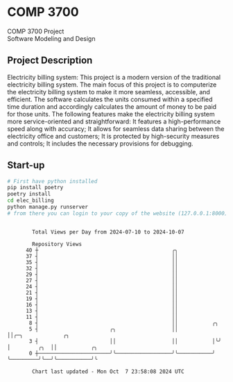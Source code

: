 # COMP 3700
COMP 3700 Project  
Software Modeling and Design
## Project Description
Electricity billing system: This project is a modern version of the traditional electricity billing system. The main focus of this project is to computerize the electricity billing system to make it more seamless, accessible, and efficient. The software calculates the units consumed within a specified time duration and accordingly calculates the amount of money to be paid for those units. The following features make the electricity billing system more service-oriented and straightforward: It features a high-performance speed along with accuracy; It allows for seamless data sharing between the electricity office and customers; It is protected by high-security measures and controls; It includes the necessary provisions for debugging.

## Start-up
```bash
# First have python installed
pip install poetry
poetry install
cd elec_billing
python manage.py runserver
# from there you can login to your copy of the website (127.0.0.1:8000), default creds are admin/admin
```

```

        Total Views per Day from 2024-07-10 to 2024-10-07

        Repository Views
      40 ┼                                           ╭╮
      37 ┤                                           ││
      35 ┤                                           ││
      32 ┤                                           ││
      29 ┤                                           ││
      27 ┤                                           ││
      24 ┤                                           ││
      21 ┤                                           ││
      19 ┤                                           ││
      16 ┤                                           ││
      13 ┤                                           ││
      11 ┤                                           ││
       8 ┤                                           ││           ╭╮
       5 ┤                       ╭╮                  ││           ││╭─╮             ╭╮
       3 ┤                       ││                  ││           │╰╯ │         ╭╮  ││           ╭╮
       0 ┼───────────────────────╯╰──────────────────╯╰───────────╯   ╰─────────╯╰──╯╰───────────╯╰

        Chart last updated - Mon Oct  7 23:58:08 2024 UTC
        
```
